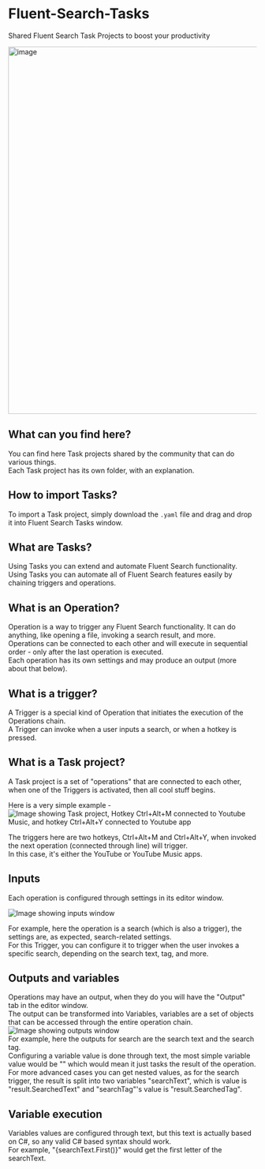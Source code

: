 # Fluent-Search-Tasks
Shared Fluent Search Task Projects to boost your productivity

<img width="745" alt="image" src="https://user-images.githubusercontent.com/27368554/175789605-17419dba-2f1c-4438-ba7d-094026078dc1.png">

## What can you find here?

You can find here Task projects shared by the community that can do various things.  
Each Task project has its own folder, with an explanation.

## How to import Tasks?

To import a Task project, simply download the `.yaml` file and drag and drop it into Fluent Search Tasks window.

## What are Tasks?

Using Tasks you can extend and automate Fluent Search functionality.  
Using Tasks you can automate all of Fluent Search features easily by chaining triggers and operations.

## What is an Operation?
Operation is a way to trigger any Fluent Search functionality. It can do anything, like opening a file, invoking a search result, and more.  
Operations can be connected to each other and will execute in sequential order - only after the last operation is executed.  
Each operation has its own settings and may produce an output (more about that below).

## What is a trigger?
A Trigger is a special kind of Operation that initiates the execution of the Operations chain.  
A Trigger can invoke when a user inputs a search, or when a hotkey is pressed.

## What is a Task project?
A Task project is a set of "operations" that are connected to each other, when one of the Triggers is activated, then all cool stuff begins.

Here is a very simple example -
![Image showing Task project, Hotkey Ctrl+Alt+M connected to Youtube Music, and hotkey Ctrl+Alt+Y connected to Youtube app](https://user-images.githubusercontent.com/27368554/175789729-c49e2e9b-1e71-42ea-934b-bafebb1447f4.png)

The triggers here are two hotkeys, Ctrl+Alt+M and Ctrl+Alt+Y, when invoked the next operation (connected through line) will trigger.    
In this case, it's either the YouTube or YouTube Music apps.

## Inputs
Each operation is configured through settings in its editor window.  

![Image showing inputs window](https://user-images.githubusercontent.com/27368554/175789796-f23b07c1-092d-490f-8b53-77d9180dc18f.png)

For example, here the operation is a search (which is also a trigger), the settings are, as expected, search-related settings.  
For this Trigger, you can configure it to trigger when the user invokes a specific search, depending on the search text, tag, and more.

## Outputs and variables
Operations may have an output, when they do you will have the "Output" tab in the editor window.  
The output can be transformed into Variables, variables are a set of objects that can be accessed through the entire operation chain.  
![Image showing outputs window](https://user-images.githubusercontent.com/27368554/175789817-abe997e3-98ea-4099-89ed-61e3c51525f2.png)  
For example, here the outputs for search are the search text and the search tag.  
Configuring a variable value is done through text, the most simple variable value would be "" which would mean it just tasks the result of the operation.  
For more advanced cases you can get nested values, as for the search trigger, the result is split into two variables "searchText", which is value is "result.SearchedText" and "searchTag"'s value is "result.SearchedTag".

## Variable execution
Variables values are configured through text, but this text is actually based on C#, so any valid C# based syntax should work.  
For example, "{searchText.First()}" would get the first letter of the searchText.
